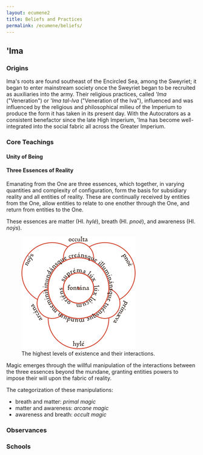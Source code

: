 ```yaml
---
layout: ecumene2
title: Beliefs and Practices
permalink: /ecumene/beliefs/
---
```


## 'Ima



### Origins

Ima's roots are found southeast of the Encircled Sea, among the Sweyriet; it began to enter mainstream society once the Sweyriet began to be recruited as auxiliaries into the army. Their religious practices, called *'Ima* ("Veneration") or *'Ima tal-Iva* ("Veneration of the Iva"), influenced and was influenced by the religious and philosophical milieu of the Imperium to produce the form it has taken in its present day. With the Autocrators as a consistent benefactor since the late High Imperium, 'Ima has become well-integrated into the social fabric all across the Greater Imperium.

### Core Teachings

#### Unity of Being

#### Three Essences of Reality

Emanating from the One are three essences, which together, in varying quantities and complexity of configuration, form the basis for subsidiary reality and all entities of reality. These are continually received by entities from the One, allow entities to relate to one enother through the One, and return from entities to the One.

These essences are matter (HI. *hylé*), breath (HI. *pnoé*), and awareness (HI. *noýs*).

<figure>
	<img src="/assets/img/unity-of-existence.png">
	<figcaption>The highest levels of existence and their interactions.</figcaption>
</figure>

Magic emerges through the willful manipulation of the interactions between the three essences beyond the mundane, granting entities powers to impose their will upon the fabric of reality.

The categorization of these manipulations:
- breath and matter: *primal magic*
- matter and awareness: *arcane magic*
- awareness and breath: *occult magic*

### Observances

### Schools


